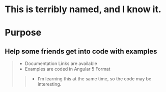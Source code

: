 This is terribly named, and I know it.
====



Purpose
====


Help some friends get into code with examples
----------
> * Documentation Links are available
> * Examples are coded in Angular 5 Format
> > * I'm learning this at the same time, so the code may be interesting.
